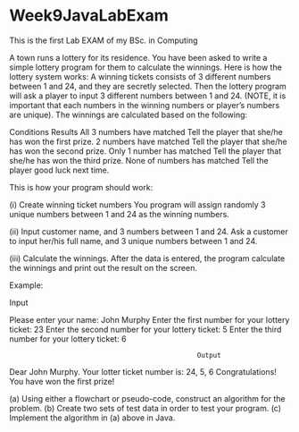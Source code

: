 # Week9JavaLabExam

This is the first Lab EXAM of my BSc. in Computing


A town runs a lottery for its residence. You have been asked to write a simple lottery program for them to calculate the winnings. Here is how the lottery system works:
A winning tickets consists of 3 different numbers between 1 and 24, and they are secretly selected. Then the lottery program will ask a player to input 3 different numbers between 1 and 24. (NOTE, it is important that each numbers in the winning numbers or player’s numbers are unique). The winnings are calculated based on the following:

Conditions	Results
All 3 numbers have matched	Tell the player that she/he has won the first prize.
2 numbers have matched	Tell the player that she/he has won the second prize.
Only 1 number has matched	Tell the player that she/he has won the third prize.
None of numbers has matched	Tell the player good luck next time.


This is how your program should work:

(i) Create winning ticket numbers
You program will assign randomly 3 unique numbers between 1 and 24 as the winning numbers.

(ii) Input customer name, and 3 numbers between 1 and 24.
Ask a customer to input her/his full name, and 3 unique numbers between 1 and 24.

(iii) Calculate the winnings.
After the data is entered, the program calculate the winnings and print out the result on the screen.

Example:

Input

Please enter your name: John Murphy
Enter the first number for your lottery ticket: 23
Enter the second number for your lottery ticket: 5
Enter the third number for your lottery ticket: 6



                                                   Output

Dear John Murphy.
Your lotter ticket number is: 24, 5, 6
Congratulations! You have won the first prize!



(a) Using either a flowchart or pseudo-code, construct an algorithm for the problem.
(b) Create two sets of test data  in order to test your program.
(c) Implement the algorithm in (a) above in Java.

